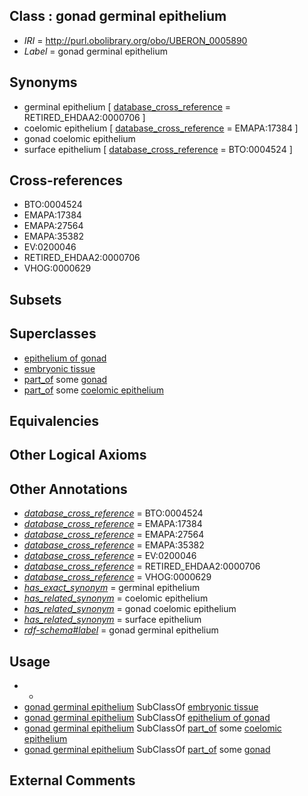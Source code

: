 
## Class : gonad germinal epithelium

 * *IRI* = http://purl.obolibrary.org/obo/UBERON_0005890
 * *Label* = gonad germinal epithelium

## Synonyms

 * germinal epithelium [ [database_cross_reference](../../ef/oboInOwl#hasDbXref.md) = RETIRED_EHDAA2:0000706 ]
 * coelomic epithelium [ [database_cross_reference](../../ef/oboInOwl#hasDbXref.md) = EMAPA:17384 ]
 * gonad coelomic epithelium
 * surface epithelium [ [database_cross_reference](../../ef/oboInOwl#hasDbXref.md) = BTO:0004524 ]

## Cross-references

 * BTO:0004524
 * EMAPA:17384
 * EMAPA:27564
 * EMAPA:35382
 * EV:0200046
 * RETIRED_EHDAA2:0000706
 * VHOG:0000629

## Subsets


## Superclasses

 * [epithelium of gonad](../../UBERON/09/UBERON_0004909.md)
 * [embryonic tissue](../../UBERON/91/UBERON_0005291.md)
 * [part_of](../../BFO/50/BFO_0000050.md) some [gonad](../../UBERON/91/UBERON_0000991.md)
 * [part_of](../../BFO/50/BFO_0000050.md) some [coelomic epithelium](../../UBERON/91/UBERON_0005891.md)

## Equivalencies


## Other Logical Axioms


## Other Annotations

 * *[database_cross_reference](../../ef/oboInOwl#hasDbXref.md)* = BTO:0004524
 * *[database_cross_reference](../../ef/oboInOwl#hasDbXref.md)* = EMAPA:17384
 * *[database_cross_reference](../../ef/oboInOwl#hasDbXref.md)* = EMAPA:27564
 * *[database_cross_reference](../../ef/oboInOwl#hasDbXref.md)* = EMAPA:35382
 * *[database_cross_reference](../../ef/oboInOwl#hasDbXref.md)* = EV:0200046
 * *[database_cross_reference](../../ef/oboInOwl#hasDbXref.md)* = RETIRED_EHDAA2:0000706
 * *[database_cross_reference](../../ef/oboInOwl#hasDbXref.md)* = VHOG:0000629
 * *[has_exact_synonym](../../ym/oboInOwl#hasExactSynonym.md)* = germinal epithelium
 * *[has_related_synonym](../../ym/oboInOwl#hasRelatedSynonym.md)* = coelomic epithelium
 * *[has_related_synonym](../../ym/oboInOwl#hasRelatedSynonym.md)* = gonad coelomic epithelium
 * *[has_related_synonym](../../ym/oboInOwl#hasRelatedSynonym.md)* = surface epithelium
 * *[rdf-schema#label](../../el/rdf-schema#label.md)* = gonad germinal epithelium

## Usage

 * -
 * [gonad germinal epithelium](../../UBERON/90/UBERON_0005890.md) SubClassOf [embryonic tissue](../../UBERON/91/UBERON_0005291.md)
 * [gonad germinal epithelium](../../UBERON/90/UBERON_0005890.md) SubClassOf [epithelium of gonad](../../UBERON/09/UBERON_0004909.md)
 * [gonad germinal epithelium](../../UBERON/90/UBERON_0005890.md) SubClassOf [part_of](../../BFO/50/BFO_0000050.md) some [coelomic epithelium](../../UBERON/91/UBERON_0005891.md)
 * [gonad germinal epithelium](../../UBERON/90/UBERON_0005890.md) SubClassOf [part_of](../../BFO/50/BFO_0000050.md) some [gonad](../../UBERON/91/UBERON_0000991.md)

## External Comments

